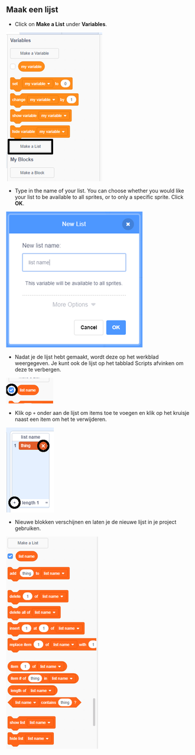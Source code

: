 ## Maak een lijst

+ Click on **Make a List** under **Variables**.

![Make a list](images/make-a-list-annotated.png)

+ Type in the name of your list. You can choose whether you would like your list to be available to all sprites, or to only a specific sprite. Click **OK**.

![List name](images/list-name.png)

+ Nadat je de lijst hebt gemaakt, wordt deze op het werkblad weergegeven. Je kunt ook de lijst op het tabblad Scripts afvinken om deze te verbergen.

![List show/hide](images/list-show-hide-annotated.png)

+ Klik op `+` onder aan de lijst om items toe te voegen en klik op het kruisje naast een item om het te verwijderen.

![List show/hide](images/list-add-delete-annotated.png)

+ Nieuwe blokken verschijnen en laten je de nieuwe lijst in je project gebruiken.

![List blocks](images/list-blocks.png)